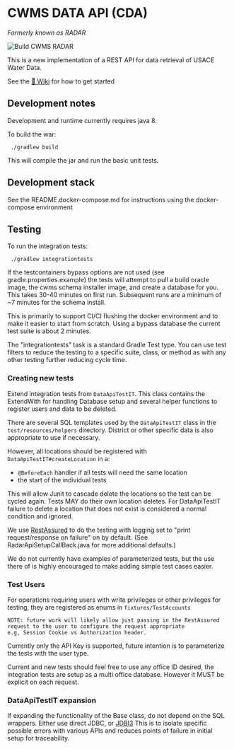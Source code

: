 # CWMS DATA API (CDA) 
*Formerly known as RADAR*

![Build CWMS RADAR](https://github.com/USACE/cwms-radar-api/workflows/Build%20CWMS%20RADAR/badge.svg)

This is a new implementation of a REST API for data retrieval of USACE Water Data.

See the [📃 Wiki](https://github.com/USACE/cwms-radar-api/wiki) for how to get started


## Development notes

Development and runtime currently requires java 8.


To build the war:

     ./gradlew build

This will compile the jar and run the basic unit tests.

## Development stack

See the README.docker-compose.md for instructions using the docker-compose environment

## Testing

To run the integration tests:

     ./gradlew integrationtests

If the testcontainers bypass options are not used (see gradle.properties.example) the tests
will attempt to pull a build oracle image, the cwms schema installer image, and create a database for you.
This takes 30-40 minutes on first run. Subsequent runs are a minimum of ~7 minutes for the schema install.

This is primarily to support CI/CI flushing the docker environment and to make it easier to start from scratch.
Using a bypass database the current test suite is about 2 minutes. 

The "integrationtests" task is a standard Gradle Test type. You can use test filters to reduce the testing to
a specific suite, class, or method as with any other testing further reducing cycle time.


### Creating new tests

Extend integration tests from `DataApiTestIT`. This class contains the ExtendWith for handling Database setup and 
several helper functions to register users and data to be deleted.


There are several SQL templates used by the `DataApiTestIT` class in the `test/resources/helpers` directory.
District or other specific data is also appropriate to use if necessary.

However, all locations should be registered with `DataApiTestIT#createLocation` in a:

- `@BeforeEach` handler if all tests will need the same location
- the start of the individual tests

This will allow Junit to cascade delete the locations so the test can be cycled again. Tests MAY do their own location deletes. 
For DataApiTestIT failure to delete a location that does not exist is considered a normal condition and ignored.

We use [RestAssured](https://rest-assured.io/) to do the testing with logging set to "print request/response on failure" on by default. 
(See RadarApiSetupCallBack.java for more additional defaults.)

We do not currently have examples of parameterized tests, but the use there of is highly encouraged to make adding simple test 
cases easier.

### Test Users

For operations requiring users with write privileges or other privileges for testing, they are registered as enums in
`fixtures/TestAccounts` 

    NOTE: future work will likely allow just passing in the RestAssured request to the user to configure the request appropriate
    e.g, Session Cookie vs Authorization header.

Currently only the API Key is supported, future intention is to parameterize the tests with the user type.

Current and new tests should feel free to use any office ID desired, the integration tests are setup as a multi office database. 
However it MUST be explicit on each request.

### DataApiTestIT expansion

If expanding the functionality of the Base class, do not depend on the SQL wrappers. Either use direct JDBC, or [JDBI3](https://jdbi.org/)
This is to isolate specific possible errors with various APIs and reduces points of failure in initial setup for traceability.
